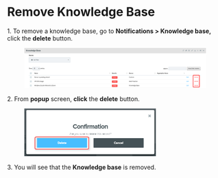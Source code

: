 # Remove Knowledge Base

1\.      To remove a knowledge base, go to **Notifications > Knowledge base,** click the **delete** button.

<figure><img src="../../../.gitbook/assets/image (267).png" alt=""><figcaption></figcaption></figure>

2\.      From **popup** screen, **click** the **delete** button.

<div align="left">

<figure><img src="../../../.gitbook/assets/image (412).png" alt="" width="307"><figcaption></figcaption></figure>

</div>

3\.      You will see that the **Knowledge base** is removed.
